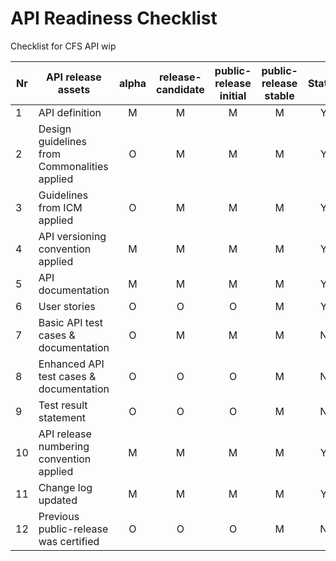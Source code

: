 
# API Readiness Checklist

Checklist for CFS API wip

| Nr | API release assets  | alpha | release-candidate |  public-release<br>initial | public-release<br> stable | Status | Comments |
|----|----------------------------------------------|:-----:|:-----------------:|:-------:|:------:|:----:|:----:|
|  1 | API definition                               |   M   |         M         |    M    |    M   |   Y  |      |
|  2 | Design guidelines from Commonalities applied |   O   |         M         |    M    |    M   |   Y  |      |
|  3 | Guidelines from ICM applied                  |   O   |         M         |    M    |    M   |   Y  |      |
|  4 | API versioning convention applied            |   M   |         M         |    M    |    M   |   Y  |      |
|  5 | API documentation                            |   M   |         M         |    M    |    M   |   Y  |      |
|  6 | User stories                                 |   O   |         O         |    O    |    M   |   Y  |      |
|  7 | Basic API test cases & documentation         |   O   |         M         |    M    |    M   |   N  |      |
|  8 | Enhanced API test cases & documentation      |   O   |         O         |    O    |    M   |   N  |      |
|  9 | Test result statement                        |   O   |         O         |    O    |    M   |   N  |      |
| 10 | API release numbering convention applied     |   M   |         M         |    M    |    M   |   Y  |      |
| 11 | Change log updated                           |   M   |         M         |    M    |    M   |   Y  |      |
| 12 | Previous public-release was certified        |   O   |         O         |    O    |    M   |   N  |      |

